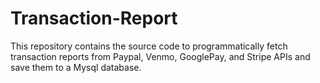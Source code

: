 # Transaction-Report
This repository contains the source code to programmatically fetch transaction reports from Paypal, Venmo, GooglePay, and Stripe APIs and save them to a  Mysql database.
